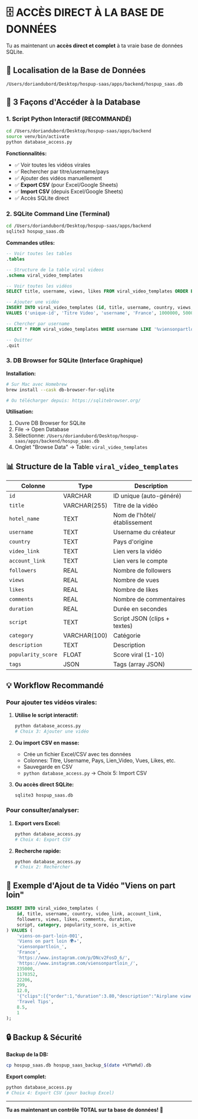 # 🗄️ ACCÈS DIRECT À LA BASE DE DONNÉES

Tu as maintenant un **accès direct et complet** à ta vraie base de données SQLite.

## 📍 **Localisation de la Base de Données**
```
/Users/doriandubord/Desktop/hospup-saas/apps/backend/hospup_saas.db
```

## 🚀 **3 Façons d'Accéder à la Database**

### **1. Script Python Interactif (RECOMMANDÉ)**
```bash
cd /Users/doriandubord/Desktop/hospup-saas/apps/backend
source venv/bin/activate
python database_access.py
```

**Fonctionnalités:**
- ✅ Voir toutes les vidéos virales
- ✅ Rechercher par titre/username/pays
- ✅ Ajouter des vidéos manuellement
- ✅ **Export CSV** (pour Excel/Google Sheets)
- ✅ **Import CSV** (depuis Excel/Google Sheets)
- ✅ Accès SQLite direct

### **2. SQLite Command Line (Terminal)**
```bash
cd /Users/doriandubord/Desktop/hospup-saas/apps/backend
sqlite3 hospup_saas.db
```

**Commandes utiles:**
```sql
-- Voir toutes les tables
.tables

-- Structure de la table viral videos
.schema viral_video_templates

-- Voir toutes les vidéos
SELECT title, username, views, likes FROM viral_video_templates ORDER BY views DESC;

-- Ajouter une vidéo
INSERT INTO viral_video_templates (id, title, username, country, views, likes, script, is_active) 
VALUES ('unique-id', 'Titre Video', 'username', 'France', 1000000, 50000, '{"clips":[],"texts":[]}', 1);

-- Chercher par username
SELECT * FROM viral_video_templates WHERE username LIKE '%viensonpartloin%';

-- Quitter
.quit
```

### **3. DB Browser for SQLite (Interface Graphique)**

**Installation:**
```bash
# Sur Mac avec Homebrew
brew install --cask db-browser-for-sqlite

# Ou télécharger depuis: https://sqlitebrowser.org/
```

**Utilisation:**
1. Ouvre DB Browser for SQLite
2. File → Open Database
3. Sélectionne: `/Users/doriandubord/Desktop/hospup-saas/apps/backend/hospup_saas.db`
4. Onglet "Browse Data" → Table: `viral_video_templates`

## 📊 **Structure de la Table `viral_video_templates`**

| Colonne | Type | Description |
|---------|------|-------------|
| `id` | VARCHAR | ID unique (auto-généré) |
| `title` | VARCHAR(255) | Titre de la vidéo |
| `hotel_name` | TEXT | Nom de l'hôtel/établissement |
| `username` | TEXT | Username du créateur |
| `country` | TEXT | Pays d'origine |
| `video_link` | TEXT | Lien vers la vidéo |
| `account_link` | TEXT | Lien vers le compte |
| `followers` | REAL | Nombre de followers |
| `views` | REAL | Nombre de vues |
| `likes` | REAL | Nombre de likes |
| `comments` | REAL | Nombre de commentaires |
| `duration` | REAL | Durée en secondes |
| `script` | TEXT | Script JSON (clips + textes) |
| `category` | VARCHAR(100) | Catégorie |
| `description` | TEXT | Description |
| `popularity_score` | FLOAT | Score viral (1-10) |
| `tags` | JSON | Tags (array JSON) |

## 💡 **Workflow Recommandé**

### **Pour ajouter tes vidéos virales:**

1. **Utilise le script interactif:**
   ```bash
   python database_access.py
   # Choix 3: Ajouter une vidéo
   ```

2. **Ou import CSV en masse:**
   - Crée un fichier Excel/CSV avec tes données
   - Colonnes: Titre, Username, Pays, Lien_Video, Vues, Likes, etc.
   - Sauvegarde en CSV
   - `python database_access.py` → Choix 5: Import CSV

3. **Ou accès direct SQLite:**
   ```bash
   sqlite3 hospup_saas.db
   ```

### **Pour consulter/analyser:**

1. **Export vers Excel:**
   ```bash
   python database_access.py
   # Choix 4: Export CSV
   ```

2. **Recherche rapide:**
   ```bash
   python database_access.py
   # Choix 2: Rechercher
   ```

## 🎯 **Exemple d'Ajout de ta Vidéo "Viens on part loin"**

```sql
INSERT INTO viral_video_templates (
    id, title, username, country, video_link, account_link,
    followers, views, likes, comments, duration,
    script, category, popularity_score, is_active
) VALUES (
    'viens-on-part-loin-001',
    'Viens on part loin 🌍✈️',
    'viensonpartloin_',
    'France',
    'https://www.instagram.com/p/DNcv2FosD_6/',
    'https://www.instagram.com/viensonpartloin_/',
    235000,
    1170352,
    22206,
    299,
    12.0,
    '{"clips":[{"order":1,"duration":3.80,"description":"Airplane view of clouds..."}],"texts":[{"content":"DEPUIS SON HUBLOT...","start":0.00,"end":3.80}]}',
    'Travel Tips',
    8.5,
    1
);
```

## 🔒 **Backup & Sécurité**

**Backup de la DB:**
```bash
cp hospup_saas.db hospup_saas_backup_$(date +%Y%m%d).db
```

**Export complet:**
```bash
python database_access.py
# Choix 4: Export CSV (pour backup Excel)
```

---

**Tu as maintenant un contrôle TOTAL sur ta base de données! 🚀**